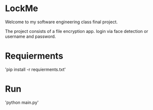 # LockMe
 
Welcome to my software engineering class final project.

The project consists of a file encryption app. login via face detection or username and password.

# Requierments
'pip install -r requierments.txt'

# Run
'python main.py'
